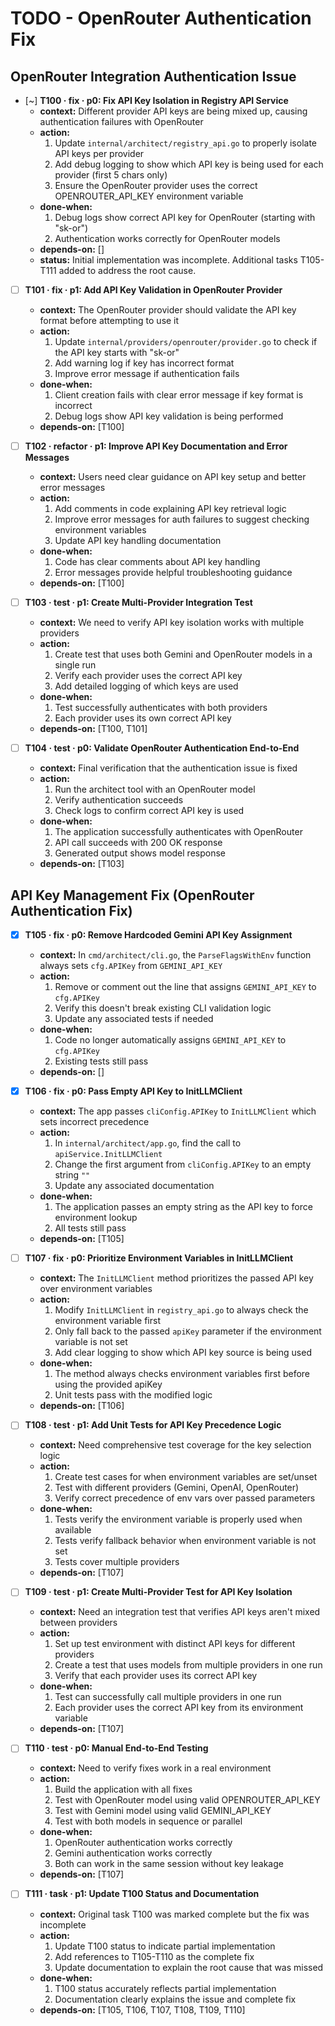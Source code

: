 # TODO - OpenRouter Authentication Fix

## OpenRouter Integration Authentication Issue

- [~] **T100 · fix · p0: Fix API Key Isolation in Registry API Service**
    - **context:** Different provider API keys are being mixed up, causing authentication failures with OpenRouter
    - **action:**
        1. Update `internal/architect/registry_api.go` to properly isolate API keys per provider
        2. Add debug logging to show which API key is being used for each provider (first 5 chars only)
        3. Ensure the OpenRouter provider uses the correct OPENROUTER_API_KEY environment variable
    - **done-when:**
        1. Debug logs show correct API key for OpenRouter (starting with "sk-or")
        2. Authentication works correctly for OpenRouter models
    - **depends-on:** []
    - **status:** Initial implementation was incomplete. Additional tasks T105-T111 added to address the root cause.

- [ ] **T101 · fix · p1: Add API Key Validation in OpenRouter Provider**
    - **context:** The OpenRouter provider should validate the API key format before attempting to use it
    - **action:**
        1. Update `internal/providers/openrouter/provider.go` to check if the API key starts with "sk-or"
        2. Add warning log if key has incorrect format
        3. Improve error message if authentication fails
    - **done-when:**
        1. Client creation fails with clear error message if key format is incorrect
        2. Debug logs show API key validation is being performed
    - **depends-on:** [T100]

- [ ] **T102 · refactor · p1: Improve API Key Documentation and Error Messages**
    - **context:** Users need clear guidance on API key setup and better error messages
    - **action:**
        1. Add comments in code explaining API key retrieval logic
        2. Improve error messages for auth failures to suggest checking environment variables
        3. Update API key handling documentation
    - **done-when:**
        1. Code has clear comments about API key handling
        2. Error messages provide helpful troubleshooting guidance
    - **depends-on:** [T100]

- [ ] **T103 · test · p1: Create Multi-Provider Integration Test**
    - **context:** We need to verify API key isolation works with multiple providers
    - **action:**
        1. Create test that uses both Gemini and OpenRouter models in a single run
        2. Verify each provider uses the correct API key
        3. Add detailed logging of which keys are used
    - **done-when:**
        1. Test successfully authenticates with both providers
        2. Each provider uses its own correct API key
    - **depends-on:** [T100, T101]

- [ ] **T104 · test · p0: Validate OpenRouter Authentication End-to-End**
    - **context:** Final verification that the authentication issue is fixed
    - **action:**
        1. Run the architect tool with an OpenRouter model
        2. Verify authentication succeeds
        3. Check logs to confirm correct API key is used
    - **done-when:**
        1. The application successfully authenticates with OpenRouter
        2. API call succeeds with 200 OK response
        3. Generated output shows model response
    - **depends-on:** [T103]

## API Key Management Fix (OpenRouter Authentication Fix)

- [x] **T105 · fix · p0: Remove Hardcoded Gemini API Key Assignment**
    - **context:** In `cmd/architect/cli.go`, the `ParseFlagsWithEnv` function always sets `cfg.APIKey` from `GEMINI_API_KEY`
    - **action:**
        1. Remove or comment out the line that assigns `GEMINI_API_KEY` to `cfg.APIKey`
        2. Verify this doesn't break existing CLI validation logic
        3. Update any associated tests if needed
    - **done-when:**
        1. Code no longer automatically assigns `GEMINI_API_KEY` to `cfg.APIKey`
        2. Existing tests still pass
    - **depends-on:** []

- [x] **T106 · fix · p0: Pass Empty API Key to InitLLMClient**
    - **context:** The app passes `cliConfig.APIKey` to `InitLLMClient` which sets incorrect precedence
    - **action:**
        1. In `internal/architect/app.go`, find the call to `apiService.InitLLMClient`
        2. Change the first argument from `cliConfig.APIKey` to an empty string `""`
        3. Update any associated documentation
    - **done-when:**
        1. The application passes an empty string as the API key to force environment lookup
        2. All tests still pass
    - **depends-on:** [T105]

- [ ] **T107 · fix · p0: Prioritize Environment Variables in InitLLMClient**
    - **context:** The `InitLLMClient` method prioritizes the passed API key over environment variables
    - **action:**
        1. Modify `InitLLMClient` in `registry_api.go` to always check the environment variable first
        2. Only fall back to the passed `apiKey` parameter if the environment variable is not set
        3. Add clear logging to show which API key source is being used
    - **done-when:**
        1. The method always checks environment variables first before using the provided apiKey
        2. Unit tests pass with the modified logic
    - **depends-on:** [T106]

- [ ] **T108 · test · p1: Add Unit Tests for API Key Precedence Logic**
    - **context:** Need comprehensive test coverage for the key selection logic
    - **action:**
        1. Create test cases for when environment variables are set/unset
        2. Test with different providers (Gemini, OpenAI, OpenRouter)
        3. Verify correct precedence of env vars over passed parameters
    - **done-when:**
        1. Tests verify the environment variable is properly used when available
        2. Tests verify fallback behavior when environment variable is not set
        3. Tests cover multiple providers
    - **depends-on:** [T107]

- [ ] **T109 · test · p1: Create Multi-Provider Test for API Key Isolation**
    - **context:** Need an integration test that verifies API keys aren't mixed between providers
    - **action:**
        1. Set up test environment with distinct API keys for different providers
        2. Create a test that uses models from multiple providers in one run
        3. Verify that each provider uses its correct API key
    - **done-when:**
        1. Test can successfully call multiple providers in one run
        2. Each provider uses the correct API key from its environment variable
    - **depends-on:** [T107]

- [ ] **T110 · test · p0: Manual End-to-End Testing**
    - **context:** Need to verify fixes work in a real environment
    - **action:**
        1. Build the application with all fixes
        2. Test with OpenRouter model using valid OPENROUTER_API_KEY
        3. Test with Gemini model using valid GEMINI_API_KEY
        4. Test with both models in sequence or parallel
    - **done-when:**
        1. OpenRouter authentication works correctly
        2. Gemini authentication works correctly
        3. Both can work in the same session without key leakage
    - **depends-on:** [T107]

- [ ] **T111 · task · p1: Update T100 Status and Documentation**
    - **context:** Original task T100 was marked complete but the fix was incomplete
    - **action:**
        1. Update T100 status to indicate partial implementation
        2. Add references to T105-T110 as the complete fix
        3. Update documentation to explain the root cause that was missed
    - **done-when:**
        1. T100 status accurately reflects partial implementation
        2. Documentation clearly explains the issue and complete fix
    - **depends-on:** [T105, T106, T107, T108, T109, T110]
